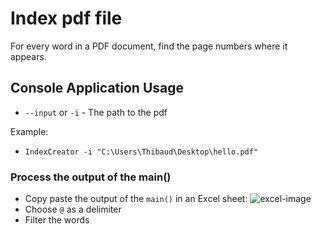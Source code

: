 # Index pdf file
For every word in a PDF document, find the page numbers where it appears.

## Console Application Usage
* `--input` or `-i` - The path to the pdf

Example:
* `IndexCreator -i "C:\Users\Thibaud\Desktop\hello.pdf"`

### Process the output of the main()
* Copy paste the output of the `main()` in an Excel sheet:
![excel-image](https://dl.dropboxusercontent.com/u/22987083/pdf-index.png)
* Choose `@` as a delimiter
* Filter the words
